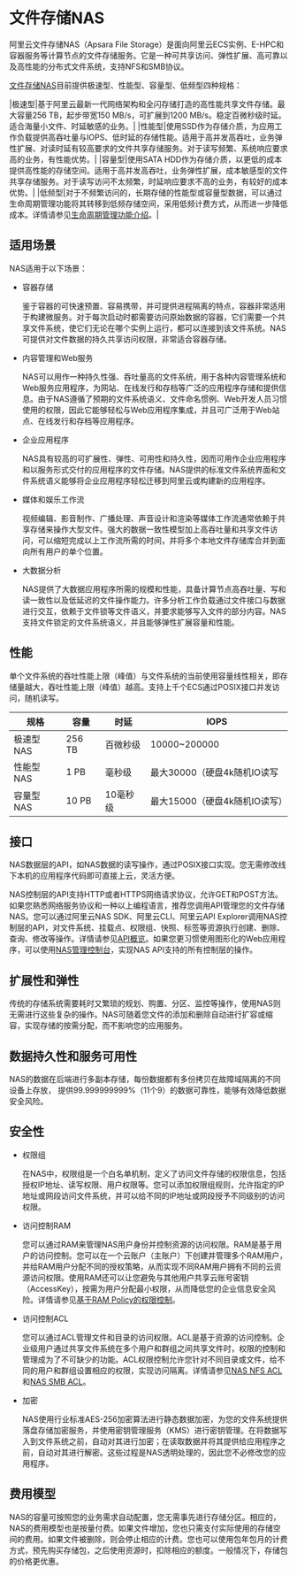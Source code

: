 # 文件存储NAS

阿里云文件存储NAS（Apsara File Storage）是面向阿里云ECS实例、E-HPC和容器服务等计算节点的文件存储服务。它是一种可共享访问、弹性扩展、高可靠以及高性能的分布式文件系统，支持NFS和SMB协议。

[文件存储NAS](https://nasnext.console.aliyun.com)目前提供极速型、性能型、容量型、低频型四种规格：

|极速型|基于阿里云最新一代网络架构和全闪存储打造的高性能共享文件存储。最大容量256 TB，起步带宽150 MB/s，可扩展到1200 MB/s。稳定百微秒级时延。适合海量小文件、时延敏感的业务。|
|性能型|使用SSD作为存储介质，为应用工作负载提供高吞吐量与IOPS、低时延的存储性能。适用于高并发高吞吐，业务弹性扩展、对读时延有较高要求的文件共享存储服务。对于读写频繁、系统响应要求高的业务，有性能优势。|
|容量型|使用SATA HDD作为存储介质，以更低的成本提供高性能的存储空间。适用于高并发高吞吐，业务弹性扩展，成本敏感型的文件共享存储服务。对于读写访问不太频繁，时延响应要求不高的业务，有较好的成本优势。|
|低频型|对于不频繁访问的，长期存储的性能型或容量型数据，可以通过生命周期管理功能将其转移到低频存储空间，采用低频计费方式，从而进一步降低成本。详情请参见[生命周期管理功能介绍]()。|

## 适用场景

NAS适用于以下场景：

-   容器存储

    鉴于容器的可快速预置、容易携带，并可提供进程隔离的特点，容器非常适用于构建微服务。对于每次启动时都需要访问原始数据的容器，它们需要一个共享文件系统，使它们无论在哪个实例上运行，都可以连接到该文件系统。NAS可提供对文件数据的持久共享访问权限，非常适合容器存储。

-   内容管理和Web服务

    NAS可以用作一种持久性强、吞吐量高的文件系统，用于各种内容管理系统和Web服务应用程序，为网站、在线发行和存档等广泛的应用程序存储和提供信息。由于NAS遵循了预期的文件系统语义、文件命名惯例、Web开发人员习惯使用的权限，因此它能够轻松与Web应用程序集成，并且可广泛用于Web站点、在线发行和存档等应用程序。

-   企业应用程序

    NAS具有较高的可扩展性、弹性、可用性和持久性，因而可用作企业应用程序和以服务形式交付的应用程序的文件存储。NAS提供的标准文件系统界面和文件系统语义能够将企业应用程序轻松迁移到阿里云或构建新的应用程序。

-   媒体和娱乐工作流

    视频编辑、影音制作、广播处理、声音设计和渲染等媒体工作流通常依赖于共享存储来操作大型文件。强大的数据一致性模型加上高吞吐量和共享文件访问，可以缩短完成以上工作流所需的时间，并将多个本地文件存储库合并到面向所有用户的单个位置。

-   大数据分析

    NAS提供了大数据应用程序所需的规模和性能，具备计算节点高吞吐量、写和读一致性以及低延迟的文件操作能力。许多分析工作负载通过文件接口与数据进行交互，依赖于文件锁等文件语义，并要求能够写入文件的部分内容。NAS支持文件锁定的文件系统语义，并且能够弹性扩展容量和性能。


## 性能

单个文件系统的吞吐性能上限（峰值）与文件系统的当前使用容量线性相关，即存储量越大，吞吐性能上限（峰值）越高。支持上千个ECS通过POSIX接口并发访问，随机读写。

|规格|容量|时延|IOPS|
|--|--|--|----|
|极速型NAS|256 TB|百微秒级|10000~200000|
|性能型NAS|1 PB|毫秒级|最大30000（硬盘4k随机IO读写|
|容量型NAS|10 PB|10毫秒级|最大15000（硬盘4k随机IO读写）|

## 接口

NAS数据层的API，如NAS数据的读写操作，通过POSIX接口实现。您无需修改线下本机的应用程序代码即可直接上云，灵活方便。

NAS控制层的API支持HTTP或者HTTPS网络请求协议，允许GET和POST方法。如果您熟悉网络服务协议和一种以上编程语言，推荐您调用API管理您的文件存储NAS。您可以通过阿里云NAS SDK、阿里云CLI、阿里云API Explorer调用NAS控制层的API，对文件系统、挂载点、权限组、快照、标签等资源执行创建、删除、查询、修改等操作。详情请参见[API概览]()。如果您更习惯使用图形化的Web应用程序，可以使用[NAS管理控制台](https://nasnext.console.aliyun.com/overview)，实现NAS API支持的所有控制层的操作。

## 扩展性和弹性

传统的存储系统需要耗时又繁琐的规划、购置、分区、监控等操作，使用NAS则无需进行这些复杂的操作。NAS可随着您文件的添加和删除自动进行扩容或缩容，实现存储的按需分配，而不影响您的应用服务。

## 数据持久性和服务可用性

NAS的数据在后端进行多副本存储，每份数据都有多份拷贝在故障域隔离的不同设备上存放， 提供99.999999999%（11个9）的数据可靠性，能够有效降低数据安全风险。

## 安全性

-   权限组

    在NAS中，权限组是一个白名单机制，定义了访问文件存储的权限信息，包括授权IP地址、读写权限、用户权限等。您可以添加权限组规则，允许指定的IP地址或网段访问文件系统，并可以给不同的IP地址或网段授予不同级别的访问权限。

-   访问控制RAM

    您可以通过RAM来管理NAS用户身份并控制资源的访问权限。RAM是基于用户的访问控制。您可以在一个云账户（主账户）下创建并管理多个RAM用户，并给RAM用户分配不同的授权策略，从而实现不同RAM用户拥有不同的云资源访问权限。使用RAM还可以让您避免与其他用户共享云账号密钥（AccessKey），按需为用户分配最小权限，从而降低您的企业信息安全风险。详情请参见[基于RAM Policy的权限控制]()。

-   访问控制ACL

    您可以通过ACL管理文件和目录的访问权限。ACL是基于资源的访问控制。企业级用户通过共享文件系统在多个用户和群组之间共享文件时，权限的控制和管理成为了不可缺少的功能。ACL权限控制允许您针对不同目录或文件，给不同的用户和群组设置相应的权限，实现访问隔离。详情请参见[NAS NFS ACL]()和[NAS SMB ACL]()。

-   加密

    NAS使用行业标准AES-256加密算法进行静态数据加密，为您的文件系统提供落盘存储加密服务，并使用密钥管理服务（KMS）进行密钥管理。在将数据写入到文件系统之前，自动对其进行加密；在读取数据并将其提供给应用程序之前，自动对其进行解密。这些过程是NAS透明处理的，因此您不必修改您的应用程序。


## 费用模型

NAS的容量可按照您的业务需求自动配置，您无需事先进行存储分区。相应的，NAS的费用模型也是按量付费。如果文件增加，您也只需支付实际使用的存储空间的费用。如果文件被删除，则会停止相应的计费。您也可以使用包年包月的计费方式，预先购买存储包，之后使用资源时，扣除相应的额度。一般情况下，存储包的价格更优惠。

